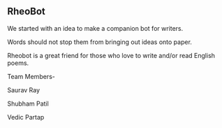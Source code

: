## RheoBot

We started with an idea to make a companion bot for writers.

Words should not stop them from bringing out ideas onto paper.

Rheobot is a great friend for those who love to write and/or read English poems.


Team Members- 

Saurav Ray

Shubham Patil

Vedic Partap
